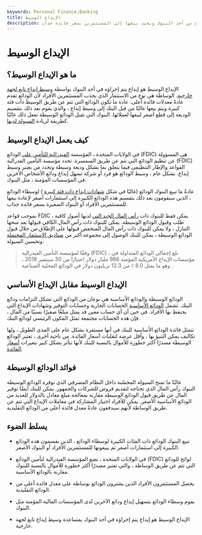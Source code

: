 ```yaml
---
keywords: Personal Finance,Banking
title: الإيداع الوسيط
description: الودائع الوسيطة هي استثمارات يتم إنشاؤها عندما يشتري وسيط الودائع الودائع من أحد البنوك ويعيد بيعها إلى المستثمرين بسعر فائدة جذاب.
---
```


# الإيداع الوسيط
## ما هو الإيداع الوسيط؟

الإيداع الوسيط هو إيداع يتم إجراؤه في أحد البنوك بواسطة [وسيط إيداع تابع لجهة خارجية](/deposit_broker). الوساطة هي نوع من الاستثمار الذي يجذب المستثمرين الأفراد لأن الودائع تقدم عادةً معدلات فائدة أعلى. عادة ما تكون الودائع التي تتم عن طريق الوسيط ذات فئة كبيرة ويتم بيعها غالبًا من قبل البنك إلى وسيط إيداع ، والذي يقوم بعد ذلك بتقسيم الوديعة إلى قطع أصغر لبيعها لعملائها. البنوك التي تقبل الودائع الوسيطة تفعل ذلك غالبًا كطريقة لزيادة [السيولة لديها](/liquidity).

## كيف يعمل الإيداع الوسيط

في الولايات المتحدة ، المؤسسة [الفيدرالية للتأمين على](/fdic) الودائع (FDIC) هي المسؤولة عن تنظيم الودائع التي تتم عن طريق السمسرة. تحدد مؤسسة التأمين الفدرالية (FDIC) القواعد والإطار التنظيمي فيما يتعلق بما يشكل وديعة وسيطة وتحدد من يعتبر وسيط إيداع. بشكل عام ، وسيط الودائع هو فرد أو شركة تسهل إيداع ودائع الأشخاص الآخرين في المؤسسات المؤمنة ، مثل البنوك.

عادةً ما تبيع البنوك الودائع (غالبًا في شكل [شهادات إيداع ذات فئة كبيرة](/certificateofdeposit) ) لوسطاء الودائع ، الذين سيقومون بعد ذلك بتقسيم هذه الودائع الكبيرة إلى استثمارات أصغر لإعادة بيعها للمستثمرين الأفراد أو البنوك الصغيرة بسعر فائدة جذاب.

بموجب قواعد FDIC ، يمكن فقط للبنوك ذات [رأس المال الجيد التي](/capital) لديها أصول كافية طلب وقبول الودائع الوسيطة. يمكن للبنوك ذات رأس المال الكافي قبولها بعد منحها التنازل ، ولا يمكن للبنوك ذات رأس المال المنخفض قبولها على الإطلاق.من خلال قبول الودائع الوسيطة ، يمكن للبنك الوصول إلى مجموعة أكبر من [صناديق الاستثمار المحتملة](/investment-fund) وتحسين السيولة.

> وفقًا لمؤسسة التأمين الفيدرالية (FDIC) ، بلغ إجمالي الودائع المتداولة في مؤسسات الإيداع الأمريكية المؤمنة 986 مليار دولار اعتبارًا من 30 سبتمبر 2018 ، وهو ما يمثل 8.0 ٪ من 12.3 تريليون دولار في الودائع المحلية الصناعية .

>

## الإيداع الوسيط مقابل الإيداع الأساسي

الودائع الوسيطة والودائع الأساسية هي نوعان من الودائع التي تشكل التزامات ودائع البنك. تشمل [الودائع الأساسية](/core-deposits) الحسابات الجارية وحسابات التوفير وشهادات الإيداع التي يحتفظ بها الأفراد. في حين أن أي حساب معين قد يمثل مبلغًا صغيرًا نسبيًا من المال ، فإن هذه الحسابات مجتمعة تمثل المكون الرئيسي لودائع البنك.

تتمثل فائدة الودائع الأساسية للبنك في أنها مستقرة بشكل عام على المدى الطويل ، ولها تكاليف يمكن التنبؤ بها ، وأقل عرضة لتقلبات أسعار الفائدة. من ناحية أخرى ، تعتبر الودائع الوسيطة مصدرًا أكثر خطورة للأموال بالنسبة للبنك لأنها تتأثر بشكل كبير بتغيرات [أسعار الفائدة](/interestrate).

## فوائد الودائع الوسيطة

غالبًا ما تمنح السيولة المحسّنة داخل النظام المصرفي الذي توفره الودائع الوسيطة البنوك رأس المال الذي تحتاجه لتقديم قروض للشركات والجمهور. يمكن للبنك أيضًا توفير المال عن طريق قبول الودائع الوسيطة مقارنة بمعالجة مبلغ معادل بالدولار للعديد من الودائع الأساسية الأصغر. يمكن للأفراد اختيار المشاركة في معاملات الإيداع التي تتم عن طريق الوساطة لأنهم سيدفعون عادةً معدل فائدة أعلى من الودائع التقليدية.

## يسلط الضوء

- تبيع البنوك الودائع ذات الفئات الكبيرة لوسطاء الودائع ، الذين يقسمون هذه الودائع الكبيرة إلى استثمارات أصغر ثم يبيعونها للمستثمرين الأفراد أو البنوك الأصغر.

- في الولايات المتحدة ، تضع المؤسسة الفيدرالية لتأمين الودائع (FDIC) لوائح للودائع التي تتم عن طريق الوساطة ، والتي تعتبر مصدرًا أكثر خطورة للأموال بالنسبة للبنوك مقارنة بالودائع الأساسية.

- يحصل المستثمرون الأفراد الذين يشترون الودائع بوساطة على معدل فائدة أعلى من الودائع التقليدية.

- يقوم وسطاء الودائع بتسهيل إيداع ودائع الآخرين لدى المؤسسات المالية المؤمنة مثل البنوك.

- الإيداع الوسيط هو إيداع يتم إجراؤه في أحد البنوك بمساعدة وسيط إيداع تابع لجهة خارجية.


